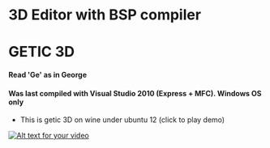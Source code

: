 # 3D Editor with BSP compiler
# GETIC 3D
#### Read 'Ge' as in George
#### Was last compiled with Visual Studio 2010 (Express + MFC). Windows OS only


* This is getic 3D on wine under ubuntu 12 (click to play demo)

[![Alt text for your video](http://marius.mine.nu/_res/getic/about11.jpg)](http://marius.mine.nu/_dnls/out.ogv)

